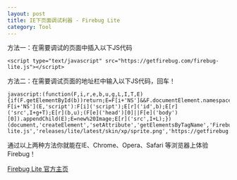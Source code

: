 ```yaml
---
layout: post
title: IE下页面调试利器 - Firebug Lite
category: Tool
---
```


方法一：在需要调试的页面中插入以下JS代码

    <script type="text/javascript" src="https://getfirebug.com/firebug-lite.js"></script>

方法二：在需要调试页面的地址栏中输入以下JS代码，回车！

    javascript:(function(F,i,r,e,b,u,g,L,I,T,E){if(F.getElementById(b))return;E=F[i+'NS']&&F.documentElement.namespaceURI;E=E?F[i+'NS'](E,'script'):F[i]('script');E[r]('id',b);E[r]('src',I+g+T);E[r](b,u);(F[e]('head')[0]||F[e]('body')[0]).appendChild(E);E=new%20Image;E[r]('src',I+L);})(document,'createElement','setAttribute','getElementsByTagName','FirebugLite','4','firebug-lite.js','releases/lite/latest/skin/xp/sprite.png','https://getfirebug.com/','#startOpened');

通过以上两种方法你就能在IE、Chrome、Opera、Safari 等浏览器上体验Firebug！

[Firebug Lite 官方主页](http://getfirebug.com/firebuglite)
